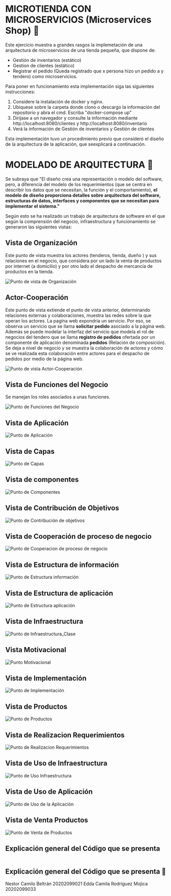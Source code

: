# MICROTIENDA CON MICROSERVICIOS (Microservices Shop)                          :calling:
Este ejercicio muestra a grandes rasgos la implemetación de una arquitectura de microservicios de una tienda pequeña, que dispone de:

* Gestión de inventarios (estático)
* Gestion de clientes (estático)
* Registrar el pedido (Queda registrado que x persona hizo un pedido a y tendero)
como microservicios. 

Para poner en funcionamiento esta implementación siga las siguientes instrucciones:

1. Considere la instalación de docker y nginx.
2. Ubiquese sobre la carpeta donde clono o descargo la información del repositorio y abra el cmd. Escriba "docker-compose up"
3. Dirijase a un navegador y consulte la información mediante http://localhost:8080/clientes y http://localhost:8080/inventario
4. Verá la  información de Gestión de inventarios y Gestión de clientes

Esta implementación tuvo un procedimiento previo que consideró el diseño de la arquitectura de la aplicación, que seexplicará a continuación.

# MODELADO DE ARQUITECTURA :pencil:

Se subraya que "El diseño crea una representación o modelo del software, pero, a diferencia del modelo de los requerimientos (que se centra en describir los datos que se
necesitan, la función y el comportamiento), **el modelo de diseño proporciona detalles sobre arquitectura del software, estructuras de datos, interfaces y componentes que
se necesitan para implementar el sistema."**

Según esto se ha realizado un trabajo de arquitectura de software en el que según la comprensión del negocio, infraestructura y funcionamiento se generaron las siguientes vistas:

## Vista de Organización
Este punto de vista muestra los actores (tenderos, tienda, dueño ) y sus relaciones en el negocio, que considera por un lado la venta de productos por internet (a domicilio) y por otro lado el despacho de mercancía de productos en la tienda. 

![Punto de vista de Organización](imagenes_vistas/Organización.png)
## Actor-Cooperación 
Este punto de vista extiende el punto de vista anterior, determinando relaciones externas y colaboraciones, muestra las redes sobre la que operan los actores. La pagína web expondría un servicio. Por eso, se observa  un servicio que se llama **solicitar pedido** asociado a la página web. Además se puede modelar la interfaz del servicio que modela el rol de negocios del tendero que se llama **registro de pedidos** ofertada por un componente de aplicación denominada **pedidos** (Relación de composición). Se deja a nivel de negocio y se muestra la colaboración de actores y cómo se ve realizada esta colaboración entre actores para el despacho de pedidos por medio de la página web.

![Punto de vista Actor-Cooperación](imagenes_vistas/Actor-Cooperación.png)

## Vista de Funciones del Negocio
Se manejan los roles asociados a unas funciones.

![Punto de Funciones del Negocio ](imagenes_vistas/FuncionesDelNegocio.png)

## Vista de Aplicación
![Punto de Aplicación](imagenes_vistas/Aplicacion.png)

## Vista de Capas
![Punto de Capas ](imagenes_vistas/Capas.png)

## Vista de componentes
![Punto de Componentes ](imagenes_vistas/ComponentesApp.png)

## Vista de Contribución de Objetivos
![Punto de Contribución de objetivos ](imagenes_vistas/Contribución_Objetivos.png)

## Vista de Cooperación de proceso de negocio
![Punto de Cooperacion de proceso de negocio ](imagenes_vistas/Cooperacion_de_proceso_de_negocio.png)

## Vista de Estructura de información
![Punto de Estructura información ](imagenes_vistas/Estructura_información.png)

## Vista de Estructura de aplicación
![Punto de Estructura aplicación ](imagenes_vistas/EstructuraApp.png)

## Vista de Infraestructura
![Punto de Infraestructura_Clase ](imagenes_vistas/Infraestructura_Clase.png)


## Vista Motivacional
![Punto Motivacional ](imagenes_vistas/Motivacional.png)


## Vista de Implementación
![Punto de Implementación ](imagenes_vistas/Organización-implementacion.png)


## Vista de Productos
![Punto de Productos ](imagenes_vistas/Productos.png)

## Vista de Realizacion Requerimientos
![Punto de Realizacion Requerimientos ](imagenes_vistas/RalizacionRequerimientos.png)

## Vista de Uso de Infraestructura
![Punto de Uso Infraestructura ](imagenes_vistas/Uso-Infraestructura.png)

## Vista de Uso de Aplicación
![Punto de Uso de la Aplicación ](imagenes_vistas/UsoApp.png)

## Vista de Venta Productos
![Punto de Venta de Productos ](imagenes_vistas/Venta_Productos.png)


## Explicación general del Código que se presenta

```

```
## Explicación general del Código que se presenta :scroll:

Nestor Camilo Beltrán 20202099021
Edda Camila Rodríguez Mojica 20202099033
